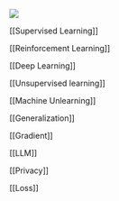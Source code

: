 ![](https://i-blog.csdnimg.cn/blog_migrate/afa8bbf6b805865ae6b3265dfa057880.png)


[[Supervised Learning]]

[[Reinforcement Learning]]

[[Deep Learning]]

[[Unsupervised learning]]

[[Machine Unlearning]]

[[Generalization]]

[[Gradient]]

[[LLM]]

[[Privacy]]

[[Loss]]
